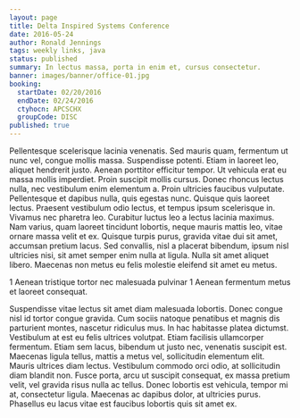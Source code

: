 ```yaml
---
layout: page
title: Delta Inspired Systems Conference
date: 2016-05-24
author: Ronald Jennings
tags: weekly links, java
status: published
summary: In lectus massa, porta in enim et, cursus consectetur.
banner: images/banner/office-01.jpg
booking:
  startDate: 02/20/2016
  endDate: 02/24/2016
  ctyhocn: APCSCHX
  groupCode: DISC
published: true
---
```

Pellentesque scelerisque lacinia venenatis. Sed mauris quam, fermentum ut nunc vel, congue mollis massa. Suspendisse potenti. Etiam in laoreet leo, aliquet hendrerit justo. Aenean porttitor efficitur tempor. Ut vehicula erat eu massa mollis imperdiet. Proin suscipit mollis cursus. Donec rhoncus lectus nulla, nec vestibulum enim elementum a. Proin ultricies faucibus vulputate. Pellentesque et dapibus nulla, quis egestas nunc. Quisque quis laoreet lectus. Praesent vestibulum odio lectus, et tempus ipsum scelerisque in.
Vivamus nec pharetra leo. Curabitur luctus leo a lectus lacinia maximus. Nam varius, quam laoreet tincidunt lobortis, neque mauris mattis leo, vitae ornare massa velit et ex. Quisque turpis purus, gravida vitae dui sit amet, accumsan pretium lacus. Sed convallis, nisl a placerat bibendum, ipsum nisl ultricies nisi, sit amet semper enim nulla at ligula. Nulla sit amet aliquet libero. Maecenas non metus eu felis molestie eleifend sit amet eu metus.

1 Aenean tristique tortor nec malesuada pulvinar
1 Aenean fermentum metus et laoreet consequat.

Suspendisse vitae lectus sit amet diam malesuada lobortis. Donec congue nisl id tortor congue gravida. Cum sociis natoque penatibus et magnis dis parturient montes, nascetur ridiculus mus. In hac habitasse platea dictumst. Vestibulum at est eu felis ultrices volutpat. Etiam facilisis ullamcorper fermentum. Etiam sem lacus, bibendum ut justo nec, venenatis suscipit est. Maecenas ligula tellus, mattis a metus vel, sollicitudin elementum elit. Mauris ultrices diam lectus. Vestibulum commodo orci odio, at sollicitudin diam blandit non. Fusce porta, arcu ut suscipit consequat, ex massa pretium velit, vel gravida risus nulla ac tellus. Donec lobortis est vehicula, tempor mi at, consectetur ligula. Maecenas ac dapibus dolor, at ultricies purus. Phasellus eu lacus vitae est faucibus lobortis quis sit amet ex.
